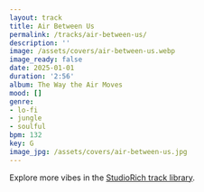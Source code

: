 ```yaml
---
layout: track
title: Air Between Us
permalink: /tracks/air-between-us/
description: ''
image: /assets/covers/air-between-us.webp
image_ready: false
date: 2025-01-01
duration: '2:56'
album: The Way the Air Moves
mood: []
genre:
- lo-fi
- jungle
- soulful
bpm: 132
key: G
image_jpg: /assets/covers/air-between-us.jpg
---
```


Explore more vibes in the [StudioRich track library](/tracks/).
